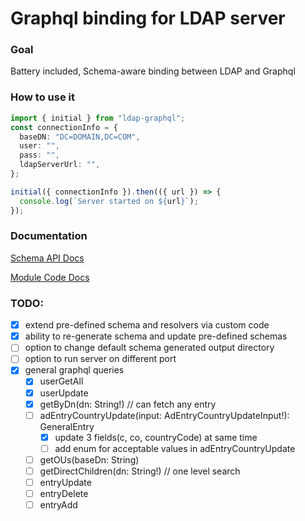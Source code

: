 # Graphql binding for LDAP server

### Goal

Battery included, Schema-aware binding between LDAP and Graphql

### How to use it

```ts
import { initial } from "ldap-graphql";
const connectionInfo = {
  baseDN: "DC=DOMAIN,DC=COM",
  user: "",
  pass: "",
  ldapServerUrl: "",
};

initial({ connectionInfo }).then(({ url }) => {
  console.log(`Server started on ${url}`);
});
```

### Documentation

[Schema API Docs](https://saostad.github.io/ldap-graphql/schema)

[Module Code Docs](https://saostad.github.io/ldap-graphql)

### TODO:

- [x] extend pre-defined schema and resolvers via custom code
- [x] ability to re-generate schema and update pre-defined schemas
- [ ] option to change default schema generated output directory
- [ ] option to run server on different port
- [x] general graphql queries
  - [x] userGetAll
  - [x] userUpdate
  - [x] getByDn(dn: String!) // can fetch any entry
  - [ ] adEntryCountryUpdate(input: AdEntryCountryUpdateInput!): GeneralEntry
    - [x] update 3 fields(c, co, countryCode) at same time
    - [ ] add enum for acceptable values in adEntryCountryUpdate
  - [ ] getOUs(baseDn: String)
  - [ ] getDirectChildren(dn: String!) // one level search
  - [ ] entryUpdate
  - [ ] entryDelete
  - [ ] entryAdd
